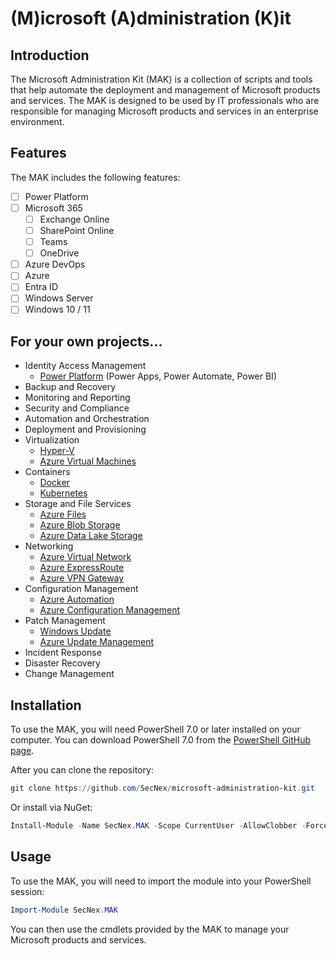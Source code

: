 # (M)icrosoft (A)dministration (K)it

## Introduction

The Microsoft Administration Kit (MAK) is a collection of scripts and tools that help automate the deployment and management of Microsoft products and services. The MAK is designed to be used by IT professionals who are responsible for managing Microsoft products and services in an enterprise environment.

## Features

The MAK includes the following features:

- [ ] Power Platform
- [ ] Microsoft 365
    - [ ] Exchange Online
    - [ ] SharePoint Online
    - [ ] Teams
    - [ ] OneDrive
- [ ] Azure DevOps
- [ ] Azure
- [ ] Entra ID
- [ ] Windows Server
- [ ] Windows 10 / 11

## For your own projects...

- Identity Access Management
    - [Power Platform](powerplatform) (Power Apps, Power Automate, Power BI) 
- Backup and Recovery
- Monitoring and Reporting
- Security and Compliance
- Automation and Orchestration
- Deployment and Provisioning
- Virtualization
    - [Hyper-V](hyperv)
    - [Azure Virtual Machines](azurevirtualmachines)
- Containers
    - [Docker](docker)
    - [Kubernetes](kubernetes)
- Storage and File Services
    - [Azure Files](azurefiles)
    - [Azure Blob Storage](azureblobstorage)
    - [Azure Data Lake Storage](azuredatalakestorage)
- Networking
    - [Azure Virtual Network](azurevirtualnetwork)
    - [Azure ExpressRoute](azureexpressroute)
    - [Azure VPN Gateway](azurevpngateway)
- Configuration Management
    - [Azure Automation](azureautomation)
    - [Azure Configuration Management](azureconfigurationmanagement)
- Patch Management
    - [Windows Update](windowsupdate)
    - [Azure Update Management](azureupdatemanagement)
- Incident Response
- Disaster Recovery
- Change Management

## Installation

To use the MAK, you will need PowerShell 7.0 or later installed on your computer. You can download PowerShell 7.0 from the [PowerShell GitHub page](https://github.com/Microsoft/PowerShell).

After you can clone the repository:

```powershell
git clone https://github.com/SecNex/microsoft-administration-kit.git
```

Or install via NuGet:

```powershell
Install-Module -Name SecNex.MAK -Scope CurrentUser -AllowClobber -Force
```

## Usage

To use the MAK, you will need to import the module into your PowerShell session:

```powershell
Import-Module SecNex.MAK
```

You can then use the cmdlets provided by the MAK to manage your Microsoft products and services.